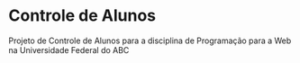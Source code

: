 # Controle de Alunos
Projeto de Controle de Alunos para a disciplina de Programação para a Web na Universidade Federal do ABC
